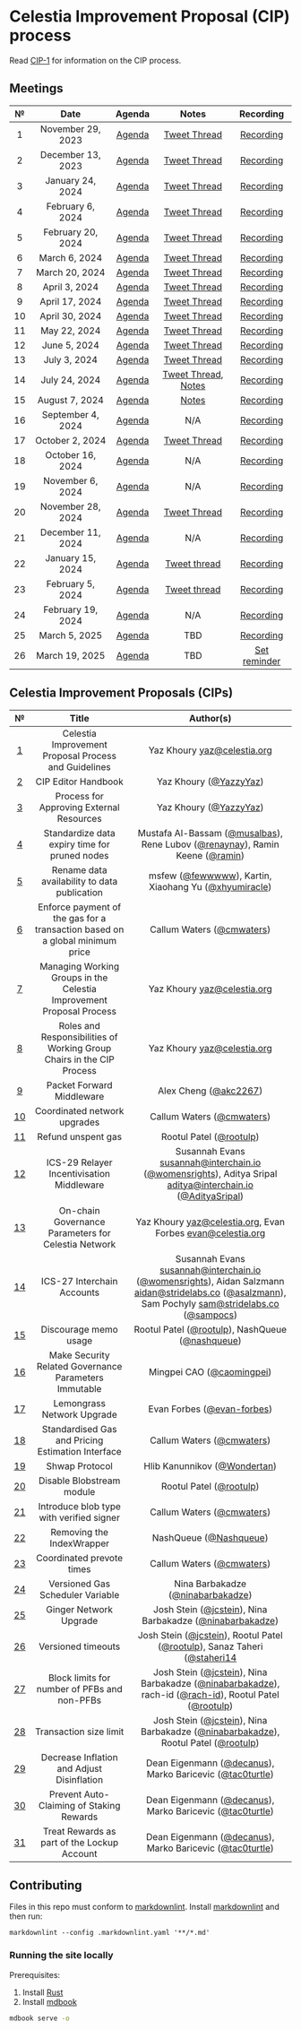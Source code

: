 # Celestia Improvement Proposal (CIP) process

Read [CIP-1](./cip-1.md) for information on the CIP process.

## Meetings

| №  |       Date        |                          Agenda                          |                                              Notes                                              |                            Recording                            |
|:--:|:-----------------:|:--------------------------------------------------------:|:-----------------------------------------------------------------------------------------------:|:---------------------------------------------------------------:|
| 1  | November 29, 2023 |  [Agenda](https://github.com/celestiaorg/CIPs/issues/8)  |               [Tweet Thread](https://x.com/JoshCStein/status/1729893879191621702)               |    [Recording](https://www.youtube.com/watch?v=EhWHHmPo_5Q)     |
| 2  | December 13, 2023 | [Agenda](https://github.com/celestiaorg/CIPs/issues/22)  |               [Tweet Thread](https://x.com/JoshCStein/status/1734967567075168697)               |    [Recording](https://www.youtube.com/watch?v=yYt600kvf4g)     |
| 3  | January 24, 2024  | [Agenda](https://github.com/celestiaorg/CIPs/issues/40)  |            [Tweet Thread](https://x.com/JoshCStein/status/1750187535911837848?s=20)             |    [Recording](https://www.youtube.com/watch?v=g_8e3h6iixM)     |
| 4  | February 6, 2024  | [Agenda](https://github.com/celestiaorg/CIPs/issues/61)  |            [Tweet Thread](https://x.com/JoshCStein/status/1754898166313337310?s=20)             |    [Recording](https://www.youtube.com/watch?v=izDnDHZEbxg)     |
| 5  | February 20, 2024 | [Agenda](https://github.com/celestiaorg/CIPs/issues/71)  |            [Tweet Thread](https://twitter.com/JoshCStein/status/1759972091724526084)            | [Recording](https://youtube.com/live/WFPEMAuGEM0?feature=share) |
| 6  |   March 6, 2024   | [Agenda](https://github.com/celestiaorg/CIPs/issues/87)  |            [Tweet Thread](https://twitter.com/JoshCStein/status/1765407703462031563)            |    [Recording](https://www.youtube.com/watch?v=DEAkzrhSwMA)     |
| 7  |  March 20, 2024   | [Agenda](https://github.com/celestiaorg/CIPs/issues/95)  |            [Tweet Thread](https://twitter.com/JoshCStein/status/1770480641290744157)            |    [Recording](https://www.youtube.com/watch?v=B2NyDWht7xU)     |
| 8  |   April 3, 2024   | [Agenda](https://github.com/celestiaorg/CIPs/issues/107) |            [Tweet Thread](https://twitter.com/JoshCStein/status/1775538935285862747)            |    [Recording](https://www.youtube.com/watch?v=vBrjSExfRO8)     |
| 9  |  April 17, 2024   | [Agenda](https://github.com/celestiaorg/CIPs/issues/127) |            [Tweet Thread](https://twitter.com/JoshCStein/status/1780612265667924032)            |    [Recording](https://www.youtube.com/watch?v=Qwir10r9o7k)     |
| 10 |  April 30, 2024   | [Agenda](https://github.com/celestiaorg/CIPs/issues/134) |               [Tweet Thread](https://x.com/JoshCStein/status/1785309248248828133)               |    [Recording](https://www.youtube.com/watch?v=zWQsvPqPkC8)     |
| 11 |   May 22, 2024    | [Agenda](https://github.com/celestiaorg/CIPs/issues/142) |               [Tweet Thread](https://x.com/JoshCStein/status/1793312125235999082)               |    [Recording](https://www.youtube.com/watch?v=g6PMMaMmpxg)     |
| 12 |   June 5, 2024    | [Agenda](https://github.com/celestiaorg/CIPs/issues/149) |               [Tweet Thread](https://x.com/JoshCStein/status/1798381092493504830)               |    [Recording](https://www.youtube.com/watch?v=kV5_ANNhixI)     |
| 13 |   July 3, 2024    | [Agenda](https://github.com/celestiaorg/CIPs/issues/155) |               [Tweet Thread](https://x.com/JoshCStein/status/1808531780506403102)               |            [Recording](https://youtu.be/WzPi49Ge2rA)            |
| 14 |   July 24, 2024   | [Agenda](https://github.com/celestiaorg/CIPs/issues/163) | [Tweet Thread](https://x.com/JoshCStein/status/1816142425011662993), [Notes](./notes/cdc-14.md) |    [Recording](https://www.youtube.com/watch?v=bwlpAy_KE9U)     |
| 15 |  August 7, 2024   | [Agenda](https://github.com/celestiaorg/CIPs/issues/185) |                                   [Notes](./notes/cdc-15.md)                                    |    [Recording](https://www.youtube.com/watch?v=7f1Jtggld34)     |
| 16 | September 4, 2024 | [Agenda](https://github.com/celestiaorg/CIPs/issues/194) |                                               N/A                                               |    [Recording](https://www.youtube.com/watch?v=zuJ6xoRvz-U)     |
| 17 |  October 2, 2024  | [Agenda](https://github.com/celestiaorg/CIPs/issues/201) |               [Tweet Thread](https://x.com/JoshCStein/status/1842229129199935757)               |            [Recording](https://youtu.be/J2Cep6gBN-o)            |
| 18 | October 16, 2024  | [Agenda](https://github.com/celestiaorg/CIPs/issues/214) |                                               N/A                                               |            [Recording](https://youtu.be/1aaPYxRVAtk)            |
| 19 | November 6, 2024  | [Agenda](https://github.com/celestiaorg/CIPs/issues/221) |                                               N/A                                               |            [Recording](https://youtu.be/txmttm6t4YI)            |
| 20 | November 28, 2024 | [Agenda](https://github.com/celestiaorg/CIPs/issues/235) |               [Tweet Thread](https://x.com/JoshCStein/status/1861837277896331454)               |            [Recording](https://youtu.be/vSYjnwSfE-U)            |
| 21 | December 11, 2024 | [Agenda](https://github.com/celestiaorg/CIPs/issues/239) |                                               N/A                                               |            [Recording](https://youtu.be/B-z01YJeDfw)            |
| 22 | January 15, 2024  | [Agenda](https://github.com/celestiaorg/CIPs/issues/242) |               [Tweet thread](https://x.com/JoshCStein/status/1880331831339622430)               |            [Recording](https://youtu.be/Ywos3C_W5jY)            |
| 23 | February 5, 2024  | [Agenda](https://github.com/celestiaorg/CIPs/issues/245) |               [Tweet thread](https://x.com/JoshCStein/status/1888046974173425813)               |            [Recording](https://youtu.be/LJXlhsW_XjI)            |
| 24 | February 19, 2024 | [Agenda](https://github.com/celestiaorg/CIPs/issues/250) |                                               N/A                                               |      [Recording](https://www.youtube.com/live/UVEgVq5zL7c)      |
| 25 |   March 5, 2025   | [Agenda](https://github.com/celestiaorg/CIPs/issues/254) |                                               TBD                                               |    [Recording](https://www.youtube.com/watch?v=7AcrENb3_EQ)     |
| 26 |   March 19, 2025   | [Agenda](https://github.com/celestiaorg/CIPs/issues/261) |                                               TBD                                               |    [Set reminder](https://youtu.be/02D-BuoCOxc)     |

## Celestia Improvement Proposals (CIPs)

|         №         |                                    Title                                     |                                                                                                                        Author(s)                                                                                                                        |
|:-----------------:|:----------------------------------------------------------------------------:|:-------------------------------------------------------------------------------------------------------------------------------------------------------------------------------------------------------------------------------------------------------:|
|  [1](./cip-1.md)  |             Celestia Improvement Proposal Process and Guidelines             |                                                                                                              Yaz Khoury <yaz@celestia.org>                                                                                                              |
|  [2](./cip-2.md)  |                             CIP Editor Handbook                              |                                                                                                  Yaz Khoury ([@YazzyYaz](https://github.com/YazzyYaz))                                                                                                  |
|  [3](./cip-3.md)  |                   Process for Approving External Resources                   |                                                                                                  Yaz Khoury ([@YazzyYaz](https://github.com/YazzyYaz))                                                                                                  |
|  [4](./cip-4.md)  |                Standardize data expiry time for pruned nodes                 |                                          Mustafa Al-Bassam ([@musalbas](https://github.com/musalbas)), Rene Lubov ([@renaynay](https://github.com/renaynay)), Ramin Keene ([@ramin](https://github.com/ramin))                                          |
|  [5](./cip-5.md)  |                 Rename data availability to data publication                 |                                                                  msfew ([@fewwwww](https://github.com/fewwwww)), Kartin, Xiaohang Yu ([@xhyumiracle](https://github.com/xhyumiracle))                                                                   |
|  [6](./cip-6.md)  | Enforce payment of the gas for a transaction based on a global minimum price |                                                                                                Callum Waters ([@cmwaters](https://github.com/cmwaters))                                                                                                 |
|  [7](./cip-7.md)  |     Managing Working Groups in the Celestia Improvement Proposal Process     |                                                                                                              Yaz Khoury <yaz@celestia.org>                                                                                                              |
|  [8](./cip-8.md)  |    Roles and Responsibilities of Working Group Chairs in the CIP Process     |                                                                                                              Yaz Khoury <yaz@celestia.org>                                                                                                              |
|  [9](./cip-9.md)  |                          Packet Forward Middleware                           |                                                                                                   Alex Cheng ([@akc2267](https://github.com/akc2267))                                                                                                   |
| [10](./cip-10.md) |                         Coordinated network upgrades                         |                                                                                                Callum Waters ([@cmwaters](https://github.com/cmwaters))                                                                                                 |
| [11](./cip-11.md) |                              Refund unspent gas                              |                                                                                                  Rootul Patel ([@rootulp](https://github.com/rootulp))                                                                                                  |
| [12](./cip-12.md) |                  ICS-29 Relayer Incentivisation Middleware                   |                                   Susannah Evans <susannah@interchain.io> ([@womensrights](https://github.com/womensrights)), Aditya Sripal <aditya@interchain.io> ([@AdityaSripal](https://github.com/AdityaSripal))                                   |
| [13](./cip-13.md) |             On-chain Governance Parameters for Celestia Network              |                                                                                             Yaz Khoury <yaz@celestia.org>,  Evan Forbes <evan@celestia.org>                                                                                             |
| [14](./cip-14.md) |                          ICS-27 Interchain Accounts                          | Susannah Evans <susannah@interchain.io> ([@womensrights](https://github.com/womensrights)), Aidan Salzmann <aidan@stridelabs.co> ([@asalzmann](https://github.com/asalzmann)), Sam Pochyly <sam@stridelabs.co> ([@sampocs](https://github.com/sampocs)) |
| [15](./cip-15.md) |                            Discourage memo usage                             |                                                                      Rootul Patel ([@rootulp](https://github.com/rootulp)), NashQueue ([@nashqueue](https://github.com/nashqueue))                                                                      |
| [16](./cip-16.md) |            Make Security Related Governance Parameters Immutable             |                                                                                               Mingpei CAO ([@caomingpei](https://github.com/caomingpei))                                                                                                |
| [17](./cip-17.md) |                          Lemongrass Network Upgrade                          |                                                                                              Evan Forbes ([@evan-forbes](https://github.com/evan-forbes))                                                                                               |
| [18](./cip-18.md) |              Standardised Gas and Pricing Estimation Interface               |                                                                                                Callum Waters ([@cmwaters](https://github.com/cmwaters))                                                                                                 |
| [19](./cip-19.md) |                                Shwap Protocol                                |                                                                                              Hlib Kanunnikov ([@Wondertan](https://github.com/Wondertan))                                                                                               |
| [20](./cip-20.md) |                          Disable Blobstream module                           |                                                                                                  Rootul Patel ([@rootulp](https://github.com/rootulp))                                                                                                  |
| [21](./cip-21.md) |                   Introduce blob type with verified signer                   |                                                                                                Callum Waters ([@cmwaters](https://github.com/cmwaters))                                                                                                 |
| [22](./cip-22.md) |                          Removing the IndexWrapper                           |                                                                                                 NashQueue ([@Nashqueue](https://github.com/Nashqueue))                                                                                                  |
| [23](./cip-23.md) |                          Coordinated prevote times                           |                                                                                                Callum Waters ([@cmwaters](https://github.com/cmwaters))                                                                                                 |
| [24](./cip-24.md) |                       Versioned Gas Scheduler Variable                       |                                                                                         Nina Barbakadze ([@ninabarbakadze](https://github.com/ninabarbakadze))                                                                                          |
| [25](./cip-25.md) |                            Ginger Network Upgrade                            |                                                               Josh Stein ([@jcstein](https://github.com/jcstein)), Nina Barbakadze ([@ninabarbakadze](https://github.com/ninabarbakadze))                                                               |
| [26](./cip-26.md) |                              Versioned timeouts                              |                                          Josh Stein ([@jcstein](https://github.com/jcstein)), Rootul Patel ([@rootulp](https://github.com/rootulp)), Sanaz Taheri ([@staheri14](https://github.com/staheri14)                                           |
| [27](./cip-27.md) |                 Block limits for number of PFBs and non-PFBs                 |          Josh Stein ([@jcstein](https://github.com/jcstein)), Nina Barbakadze ([@ninabarbakadze](https://github.com/ninabarbakadze)), rach-id ([@rach-id](https://github.com/rach-id)), Rootul Patel ([@rootulp](https://github.com/rootulp))           |
| [28](./cip-28.md) |                            Transaction size limit                            |                                   Josh Stein ([@jcstein](https://github.com/jcstein)), Nina Barbakadze ([@ninabarbakadze](https://github.com/ninabarbakadze)), Rootul Patel ([@rootulp](https://github.com/rootulp))                                    |
| [29](./cip-29.md) |                  Decrease Inflation and Adjust Disinflation                  |                                                                 Dean Eigenmann ([@decanus](https://github.com/decanus)), Marko Baricevic ([@tac0turtle](https://github.com/tac0turtle))                                                                 |
| [30](./cip-30.md) |                   Prevent Auto-Claiming of Staking Rewards                   |                                                                 Dean Eigenmann ([@decanus](https://github.com/decanus)), Marko Baricevic ([@tac0turtle](https://github.com/tac0turtle))                                                                 |
| [31](./cip-31.md) |                   Treat Rewards as part of the Lockup Account                   |                                                                 Dean Eigenmann ([@decanus](https://github.com/decanus)), Marko Baricevic ([@tac0turtle](https://github.com/tac0turtle))                                                                 |

## Contributing

Files in this repo must conform to [markdownlint](https://github.com/DavidAnson/markdownlint). Install [markdownlint](https://github.com/DavidAnson/markdownlint) and then run:

```shell
markdownlint --config .markdownlint.yaml '**/*.md'
```

### Running the site locally

Prerequisites:

1. Install [Rust](https://www.rust-lang.org/tools/install)
1. Install [mdbook](https://rust-lang.github.io/mdBook/guide/installation.html)

```sh
mdbook serve -o
```

